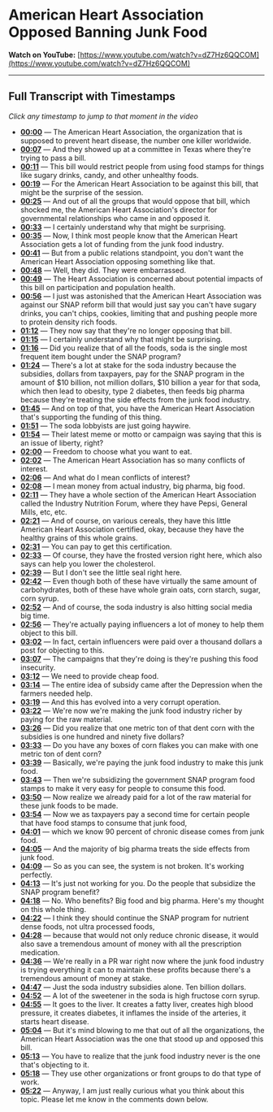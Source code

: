 # American Heart Association Opposed Banning Junk Food

**Watch on YouTube:** [https://www.youtube.com/watch?v=dZ7Hz6QQCOM](https://www.youtube.com/watch?v=dZ7Hz6QQCOM)

---

## Full Transcript with Timestamps

*Click any timestamp to jump to that moment in the video*

- **[00:00](https://www.youtube.com/watch?v=dZ7Hz6QQCOM&t=0s)** — The American Heart Association, the organization that is supposed to prevent heart disease, the number one killer worldwide.
- **[00:07](https://www.youtube.com/watch?v=dZ7Hz6QQCOM&t=7s)** — And they showed up at a committee in Texas where they're trying to pass a bill.
- **[00:11](https://www.youtube.com/watch?v=dZ7Hz6QQCOM&t=11s)** — This bill would restrict people from using food stamps for things like sugary drinks, candy, and other unhealthy foods.
- **[00:19](https://www.youtube.com/watch?v=dZ7Hz6QQCOM&t=19s)** — For the American Heart Association to be against this bill, that might be the surprise of the session.
- **[00:25](https://www.youtube.com/watch?v=dZ7Hz6QQCOM&t=25s)** — And out of all the groups that would oppose that bill, which shocked me, the American Heart Association's director for governmental relationships who came in and opposed it.
- **[00:33](https://www.youtube.com/watch?v=dZ7Hz6QQCOM&t=33s)** — I certainly understand why that might be surprising.
- **[00:35](https://www.youtube.com/watch?v=dZ7Hz6QQCOM&t=35s)** — Now, I think most people know that the American Heart Association gets a lot of funding from the junk food industry.
- **[00:41](https://www.youtube.com/watch?v=dZ7Hz6QQCOM&t=41s)** — But from a public relations standpoint, you don't want the American Heart Association opposing something like that.
- **[00:48](https://www.youtube.com/watch?v=dZ7Hz6QQCOM&t=48s)** — Well, they did. They were embarrassed.
- **[00:49](https://www.youtube.com/watch?v=dZ7Hz6QQCOM&t=49s)** — The Heart Association is concerned about potential impacts of this bill on participation and population health.
- **[00:56](https://www.youtube.com/watch?v=dZ7Hz6QQCOM&t=56s)** — I just was astonished that the American Heart Association was against our SNAP reform bill that would just say you can't have sugary drinks, you can't chips, cookies, limiting that and pushing people more to protein density rich foods.
- **[01:12](https://www.youtube.com/watch?v=dZ7Hz6QQCOM&t=72s)** — They now say that they're no longer opposing that bill.
- **[01:15](https://www.youtube.com/watch?v=dZ7Hz6QQCOM&t=75s)** — I certainly understand why that might be surprising.
- **[01:16](https://www.youtube.com/watch?v=dZ7Hz6QQCOM&t=76s)** — Did you realize that of all the foods, soda is the single most frequent item bought under the SNAP program?
- **[01:24](https://www.youtube.com/watch?v=dZ7Hz6QQCOM&t=84s)** — There's a lot at stake for the soda industry because the subsidies, dollars from taxpayers, pay for the SNAP program in the amount of $10 billion, not million dollars, $10 billion a year for that soda, which then lead to obesity, type 2 diabetes, then feeds big pharma because they're treating the side effects from the junk food industry.
- **[01:45](https://www.youtube.com/watch?v=dZ7Hz6QQCOM&t=105s)** — And on top of that, you have the American Heart Association that's supporting the funding of this thing.
- **[01:51](https://www.youtube.com/watch?v=dZ7Hz6QQCOM&t=111s)** — The soda lobbyists are just going haywire.
- **[01:54](https://www.youtube.com/watch?v=dZ7Hz6QQCOM&t=114s)** — Their latest meme or motto or campaign was saying that this is an issue of liberty, right?
- **[02:00](https://www.youtube.com/watch?v=dZ7Hz6QQCOM&t=120s)** — Freedom to choose what you want to eat.
- **[02:02](https://www.youtube.com/watch?v=dZ7Hz6QQCOM&t=122s)** — The American Heart Association has so many conflicts of interest.
- **[02:06](https://www.youtube.com/watch?v=dZ7Hz6QQCOM&t=126s)** — And what do I mean conflicts of interest?
- **[02:08](https://www.youtube.com/watch?v=dZ7Hz6QQCOM&t=128s)** — I mean money from actual industry, big pharma, big food.
- **[02:11](https://www.youtube.com/watch?v=dZ7Hz6QQCOM&t=131s)** — They have a whole section of the American Heart Association called the Industry Nutrition Forum, where they have Pepsi, General Mills, etc, etc.
- **[02:21](https://www.youtube.com/watch?v=dZ7Hz6QQCOM&t=141s)** — And of course, on various cereals, they have this little American Heart Association certified, okay, because they have the healthy grains of this whole grains.
- **[02:31](https://www.youtube.com/watch?v=dZ7Hz6QQCOM&t=151s)** — You can pay to get this certification.
- **[02:33](https://www.youtube.com/watch?v=dZ7Hz6QQCOM&t=153s)** — Of course, they have the frosted version right here, which also says can help you lower the cholesterol.
- **[02:39](https://www.youtube.com/watch?v=dZ7Hz6QQCOM&t=159s)** — But I don't see the little seal right here.
- **[02:42](https://www.youtube.com/watch?v=dZ7Hz6QQCOM&t=162s)** — Even though both of these have virtually the same amount of carbohydrates, both of these have whole grain oats, corn starch, sugar, corn syrup.
- **[02:52](https://www.youtube.com/watch?v=dZ7Hz6QQCOM&t=172s)** — And of course, the soda industry is also hitting social media big time.
- **[02:56](https://www.youtube.com/watch?v=dZ7Hz6QQCOM&t=176s)** — They're actually paying influencers a lot of money to help them object to this bill.
- **[03:02](https://www.youtube.com/watch?v=dZ7Hz6QQCOM&t=182s)** — In fact, certain influencers were paid over a thousand dollars a post for objecting to this.
- **[03:07](https://www.youtube.com/watch?v=dZ7Hz6QQCOM&t=187s)** — The campaigns that they're doing is they're pushing this food insecurity.
- **[03:12](https://www.youtube.com/watch?v=dZ7Hz6QQCOM&t=192s)** — We need to provide cheap food.
- **[03:14](https://www.youtube.com/watch?v=dZ7Hz6QQCOM&t=194s)** — The entire idea of subsidy came after the Depression when the farmers needed help.
- **[03:19](https://www.youtube.com/watch?v=dZ7Hz6QQCOM&t=199s)** — And this has evolved into a very corrupt operation.
- **[03:22](https://www.youtube.com/watch?v=dZ7Hz6QQCOM&t=202s)** — We're now we're making the junk food industry richer by paying for the raw material.
- **[03:26](https://www.youtube.com/watch?v=dZ7Hz6QQCOM&t=206s)** — Did you realize that one metric ton of that dent corn with the subsidies is one hundred and ninety five dollars?
- **[03:33](https://www.youtube.com/watch?v=dZ7Hz6QQCOM&t=213s)** — Do you have any boxes of corn flakes you can make with one metric ton of dent corn?
- **[03:39](https://www.youtube.com/watch?v=dZ7Hz6QQCOM&t=219s)** — Basically, we're paying the junk food industry to make this junk food.
- **[03:43](https://www.youtube.com/watch?v=dZ7Hz6QQCOM&t=223s)** — Then we're subsidizing the government SNAP program food stamps to make it very easy for people to consume this food.
- **[03:50](https://www.youtube.com/watch?v=dZ7Hz6QQCOM&t=230s)** — Now realize we already paid for a lot of the raw material for these junk foods to be made.
- **[03:54](https://www.youtube.com/watch?v=dZ7Hz6QQCOM&t=234s)** — Now we as taxpayers pay a second time for certain people that have food stamps to consume that junk food,
- **[04:01](https://www.youtube.com/watch?v=dZ7Hz6QQCOM&t=241s)** — which we know 90 percent of chronic disease comes from junk food.
- **[04:05](https://www.youtube.com/watch?v=dZ7Hz6QQCOM&t=245s)** — And the majority of big pharma treats the side effects from junk food.
- **[04:09](https://www.youtube.com/watch?v=dZ7Hz6QQCOM&t=249s)** — So as you can see, the system is not broken. It's working perfectly.
- **[04:13](https://www.youtube.com/watch?v=dZ7Hz6QQCOM&t=253s)** — It's just not working for you. Do the people that subsidize the SNAP program benefit?
- **[04:18](https://www.youtube.com/watch?v=dZ7Hz6QQCOM&t=258s)** — No. Who benefits? Big food and big pharma. Here's my thought on this whole thing.
- **[04:22](https://www.youtube.com/watch?v=dZ7Hz6QQCOM&t=262s)** — I think they should continue the SNAP program for nutrient dense foods, not ultra processed foods,
- **[04:28](https://www.youtube.com/watch?v=dZ7Hz6QQCOM&t=268s)** — because that would not only reduce chronic disease, it would also save a tremendous amount of money with all the prescription medication.
- **[04:36](https://www.youtube.com/watch?v=dZ7Hz6QQCOM&t=276s)** — We're really in a PR war right now where the junk food industry is trying everything it can to maintain these profits because there's a tremendous amount of money at stake.
- **[04:47](https://www.youtube.com/watch?v=dZ7Hz6QQCOM&t=287s)** — Just the soda industry subsidies alone. Ten billion dollars.
- **[04:52](https://www.youtube.com/watch?v=dZ7Hz6QQCOM&t=292s)** — A lot of the sweetener in the soda is high fructose corn syrup.
- **[04:55](https://www.youtube.com/watch?v=dZ7Hz6QQCOM&t=295s)** — It goes to the liver. It creates a fatty liver, creates high blood pressure, it creates diabetes, it inflames the inside of the arteries, it starts heart disease.
- **[05:04](https://www.youtube.com/watch?v=dZ7Hz6QQCOM&t=304s)** — But it's mind blowing to me that out of all the organizations, the American Heart Association was the one that stood up and opposed this bill.
- **[05:13](https://www.youtube.com/watch?v=dZ7Hz6QQCOM&t=313s)** — You have to realize that the junk food industry never is the one that's objecting to it.
- **[05:18](https://www.youtube.com/watch?v=dZ7Hz6QQCOM&t=318s)** — They use other organizations or front groups to do that type of work.
- **[05:22](https://www.youtube.com/watch?v=dZ7Hz6QQCOM&t=322s)** — Anyway, I am just really curious what you think about this topic. Please let me know in the comments down below.

